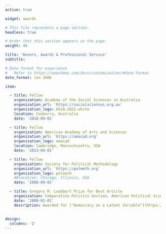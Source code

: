 ```yaml
---
active: true

widget: awards

# This file represents a page section.
headless: true

# Order that this section appears on the page.
weight: 40

title: 'Honors, Awards & Professional Service'
subtitle:

# Date format for experience
#   Refer to https://wowchemy.com/docs/customization/#date-format
date_format: Jan 2006

item:

  - title: Fellow
    organization: Academy of the Social Sciences in Australia
    organization_url: 'https://socialsciences.org.au'
    organization_logo: ASSA-2021-white
    location: Canberra, Australia
    date: '2018-09-01'

  - title: Fellow
    organization: American Academy of Arts and Sciences
    organization_url: 'https://amacad.org'
    organization_logo: amacad
    location: Cambridge, Massachusetts, USA
    date: '2013-04-01'

  - title: Fellow
    organization: Society for Political Methodology
    organization_url: 'https://polmeth.org'
    organization_logo: polmeth
    ##location: Chicago, Illinois, USA
    date: '2008-09-01'

  - title: Gregory M. Luebbert Prize for Best Article
    organization: Comparative Politics Section, American Political Science Association
    date: '2008-01-01'
    description: Awarded for ["Democracy as a Latent Variable"](https://simonjackman.netlify.app/publication/treier-democracy-latent-variable-2008/) (with Shawn Treier), _American Journal of Political Science_.
  
 
design:
  columns: '2'
---
```

